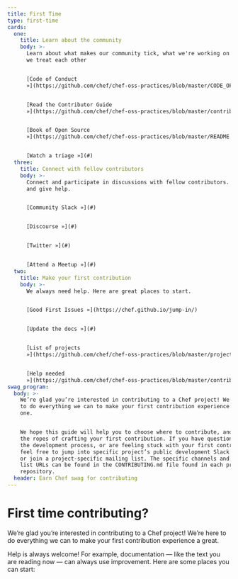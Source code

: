 ```yaml
---
title: First Time
type: first-time
cards:
  one:
    title: Learn about the community
    body: >-
      Learn about what makes our community tick, what we're working on and how
      we treat each other


      [Code of Conduct
      »](https://github.com/chef/chef-oss-practices/blob/master/CODE_OF_CONDUCT.md)


      [Read the Contributor Guide
      »](https://github.com/chef/chef-oss-practices/blob/master/contributors/guide/README.md#your-first-contribution)


      [Book of Open Source
      »](https://github.com/chef/chef-oss-practices/blob/master/README.md)


      [Watch a triage »](#)
  three:
    title: Connect with fellow contributors
    body: >-
      Connect and participate in discussions with fellow contributors. Get help
      and give help.


      [Community Slack »](#)


      [Discourse »](#)


      [Twitter »](#)


      [Attend a Meetup »](#)
  two:
    title: Make your first contribution
    body: >-
      We always need help. Here are great places to start.


      [Good First Issues »](https://chef.github.io/jump-in/)


      [Update the docs »](#)


      [List of projects
      »](https://github.com/chef/chef-oss-practices/blob/master/projects-list.md)


      [Help needed
      »](https://github.com/chef/chef-oss-practices/blob/master/contributors/guide/help-wanted.md)
swag_program:
  body: >-
    We’re glad you’re interested in contributing to a Chef project! We’re here
    to do everything we can to make your first contribution experience a great
    one.


    We hope this guide will help you to choose where to contribute, and show you
    the ropes of crafting your first contribution. If you have questions about
    the development process, or are feeling stuck with your first contribution,
    feel free to jump into specific project’s public development Slack channel,
    or join a project-specific mailing list. The specific channels and mailing
    list URLs can be found in the CONTRIBUTING.md file found in each project
    repository.
  header: Earn Chef swag for contributing
---
```


# First time contributing?

We’re glad you’re interested in contributing to a Chef project! We’re here to do everything we can to make your first contribution experience a great.

Help is always welcome! For example, documentation — like the text you are reading now — can always use improvement. Here are some places you can start:
